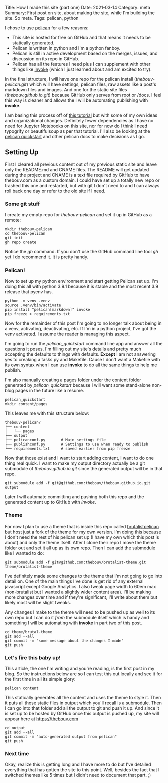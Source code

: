 Title: How I made this site (part one)
Date: 2021-03-14
Category: meta
Summary: First post on site, about making the site, while I'm building the site. So meta.
Tags: pelican, python

I chose to use [pelican](https://getpelican.org/) for a few reasons:

* This site is hosted for free on GitHub and that means it needs to be statically generated. 
* Pelican is written in python and I'm a python fanboy.
* Pelican is still in active development based on the merges, issues, and discussion on its repo in GitHub.
* Pelican has all the features I need plus I can supplement with other things like [invoke](http://www.pyinvoke.org/) (which I just learned about and am excited to try).

In the final structure, I will have one repo for the pelican install (*thebouv-pelican.git*) which will have settings, pelican files, raw assets like a post's markdown files and images. And one for the static site files (*thebouv.github.io.git*) because GitHub only serves from root or /docs. I feel this way is cleaner and allows the I will be automating publishing with **invoke**.

I am basing this process off of [this tutorial](https://randlow.github.io/posts/python/create-pelican-blog/) but with some of my own ideas and organizational changes. Definitely fewer dependencies as I have no need for Jupyter Notebooks on this site, nor for now do I think I need typogrify or beautifulsoup as per that tutorial. I'll also be looking at the [pelican quickstart](https://docs.getpelican.com/en/latest/install.html) and other pelican docs to make decisions as I go.

## Setting Up

First I cleared all previous content out of my previous static site and leave only the README.md and CNAME files. The README will get updated during the project and CNAME is a text file required by GitHub to have thebouv.com as a custom domain.  I could have set up a totally new repo or trashed this one and restarted, but with git I don't need to and I can always roll back one day or refer to the old site if I need.

### Some git stuff

I create my empty repo for *thebouv-pelican* and set it up in GitHub as a remote:

```
mkdir thebouv-pelican
cd thebouv-pelican
git init
gh repo create
```

Notice the *gh* command. If you don't use the GitHub command line tool *gh* yet I do recommend it. It is pretty handy.

### Pelican!

Now to set up my python environment and start getting Pelican set up.  I'm doing this all with python 3.9.1 because it is stable and the most recent 3.9 release that pyenv has.

```
python -m venv .venv
source .venv/bin/activate
pip install "pelican[markdown]" invoke
pip freeze > requirements.txt
```

Now for the remainder of this post I'm going to no longer talk about being in a venv, activating, deactivating, etc. If I'm in a python project, I've got the venv activated. I assume the reader is managing this aspect.

I'm going to run the *pelican_quickstart* command line app and answer all the questions it poses. I'm filling out my site's details and pretty much accepting the defaults to things with defaults. **Except** I am not answering yes to creaking a tasks.py and Makefile. Cause I don't want a Makefile with its own syntax when I can use **invoke** to do all the same things to help me publish.

I'm also manually creating a pages folder under the content folder generated by *pelican_quickstart* because I will want some stand-alone non-blog pages in the future like a resume.

```
pelican_quickstart
mkdir content/pages
```

This leaves me with this structure below:

```
thebouv-pelican/
├── content
│   └── pages
├── output
├── pelicanconf.py       # Main settings file
├── publishconf.py       # Settings to use when ready to publish
└── requirements.txt     # saved earlier from pip freeze
```

Now that those exist and I want to start adding content, I want to do one thing real quick. I want to make my output directory actually be a git submodule of *thebouv.github.io.git* since the generated output will be in that repo.

```
git submodule add -f git@github.com:thebouv/thebouv.github.io.git output
```

Later I will automate committing and pushing both this repo and the generated content up to GitHub with *invoke*.

### Theme

For now I plan to use a theme that is inside this repo called [brutalistpelican](https://github.com/mc-buckets/brutalistpelican) but host just a fork of the theme for my own version. I'm doing this because I don't need the rest of his pelican set up (I have my own which this post is about) and only the theme itself. After I clone their repo I move the theme folder out and set it all up as its own [repo](https://github.com/thebouv/brutalist-theme).  Then I can add the submodule like I wanted to do:

```
git submodule add -f git@github.com:thebouv/brutalist-theme.git theme/brutalist-theme
```

I've definitely made some changes to the theme that I'm not going to go into detail on. One of the main things I've done is get rid of any external javascript except Google Analytics. I also tweak page width to 60em max (non-brutalist but I wanted a slightly wider content area). I'll be making more changes over time and if they're significant, I'll write about them but likely most will be slight tweaks.

Any changes I make to the theme will need to be pushed up as well to its own repo but I can do it *from* the submodule itself which is handy and something I will be automating with **invoke** in part two of this post.

```
cd theme/brutal-theme
git add --all
git commit -m "some message about the changes I made"
git push
```

### Let's fire this baby up!

This article, the one I'm writing and you're reading, is the first post in my blog. So the instructions below are so I can test this out locally and see it for the first time in all its simple glory:

```
pelican content
```

This statically generates all the content and uses the theme to style it. Then it puts all those static files in output which you'll recall is a submodule. Then I can go into that folder add all the output to git and push it up. And since it is set up to be hosted by GitHub once this output is pushed up, my site will appear here at https://thebouv.com

```
cd output
git add --all
git commit -m "auto-generated output from pelican"
git push
```

### Next time

Okay, realize this is getting long and I have more to do but I've detailed everything that has gotten the site to this point.  Well, besides the fact that I switched themes like 5 times but I didn't need to document that part. ;)


